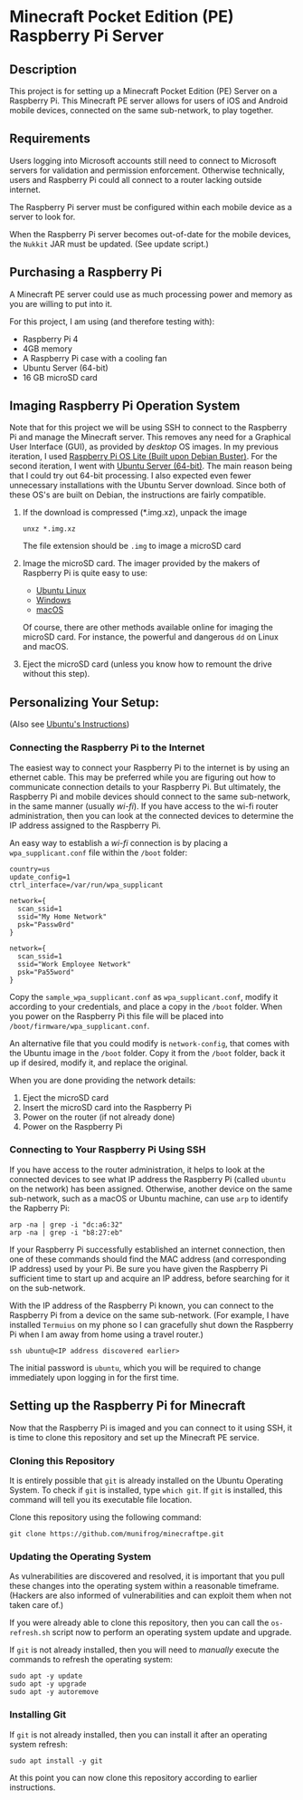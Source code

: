 # Minecraft Pocket Edition (PE) Raspberry Pi Server

## Description
This project is for setting up a Minecraft Pocket Edition (PE) Server on a Raspberry Pi.
This Minecraft PE server allows for users of iOS and Android mobile devices, connected on the same sub-network, to play together.

## Requirements
Users logging into Microsoft accounts still need to connect to Microsoft servers for validation and permission enforcement.
Otherwise technically, users and Raspberry Pi could all connect to a router lacking outside internet.

The Raspberry Pi server must be configured within each mobile device as a server to look for.

When the Raspberry Pi server becomes out-of-date for the mobile devices, the `Nukkit` JAR must be updated.
(See update script.)

## Purchasing a Raspberry Pi
A Minecraft PE server could use as much processing power and memory as you are willing to put into it.

For this project, I am using (and therefore testing with):
  * Raspberry Pi 4
  * 4GB memory
  * A Raspberry Pi case with a cooling fan
  * Ubuntu Server (64-bit)
  * 16 GB microSD card

## Imaging Raspberry Pi Operation System
Note that for this project we will be using SSH to connect to the Raspberry Pi and manage the Minecraft server.
This removes any need for a Graphical User Interface (GUI), as provided by _desktop_ OS images.
In my previous iteration, I used [Raspberry Pi OS Lite (Built upon Debian Buster)](https://www.raspberrypi.org/downloads/raspberry-pi-os/).
For the second iteration, I went with [Ubuntu Server (64-bit)](https://ubuntu.com/download/raspberry-pi).
The main reason being that I could try out 64-bit processing.
I also expected even fewer unnecessary installations with the Ubuntu Server download.
Since both of these OS's are built on Debian, the instructions are fairly compatible.

 1. If the download is compressed (*.img.xz), unpack the image
    ```
    unxz *.img.xz
    ```

    The file extension should be `.img` to image a microSD card
 1. Image the microSD card. The imager provided by the makers of Raspberry Pi is quite easy to use:
    * [Ubuntu Linux](https://downloads.raspberrypi.org/imager/imager_amd64.deb)
    * [Windows](https://downloads.raspberrypi.org/imager/imager.exe)
    * [macOS](https://downloads.raspberrypi.org/imager/imager.dmg)

    Of course, there are other methods available online for imaging the microSD card.
    For instance, the powerful and dangerous `dd` on Linux and macOS.

 1. Eject the microSD card (unless you know how to remount the drive without this step).

## Personalizing Your Setup:
(Also see [Ubuntu's Instructions](https://ubuntu.com/tutorials/how-to-install-ubuntu-on-your-raspberry-pi#1-overview))

### Connecting the Raspberry Pi to the Internet
The easiest way to connect your Raspberry Pi to the internet is by using an ethernet cable.
This may be preferred while you are figuring out how to communicate connection details to your Raspberry Pi.
But ultimately, the Raspberry Pi and mobile devices should connect to the same sub-network, in the same manner (usually _wi-fi_).
If you have access to the wi-fi router administration, then you can look at the connected devices to determine the IP address assigned to the Raspberry Pi.

An easy way to establish a _wi-fi_ connection is by placing a `wpa_supplicant.conf` file within the `/boot` folder:
  ```
  country=us
  update_config=1
  ctrl_interface=/var/run/wpa_supplicant

  network={
    scan_ssid=1
    ssid="My Home Network"
    psk="Passw0rd"
  }

  network={
    scan_ssid=1
    ssid="Work Employee Network"
    psk="Pa55word"
  }
  ```
Copy the `sample_wpa_supplicant.conf` as `wpa_supplicant.conf`, modify it according to your credentials, and place a copy in the `/boot` folder.
When you power on the Raspberry Pi this file will be placed into `/boot/firmware/wpa_supplicant.conf`.

An alternative file that you could modify is `network-config`, that comes with the Ubuntu image in the `/boot` folder.
Copy it from the `/boot` folder, back it up if desired, modify it, and replace the original.

When you are done providing the network details:
 1. Eject the microSD card
 1. Insert the microSD card into the Raspberry Pi
 1. Power on the router (if not already done)
 1. Power on the Raspberry Pi

### Connecting to Your Raspberry Pi Using SSH

If you have access to the router administration, it helps to look at the connected devices to see what IP address the Raspberry Pi (called `ubuntu` on the network) has been assigned.
Otherwise, another device on the same sub-network, such as a macOS or Ubuntu machine, can use `arp` to identify the Rapberry Pi:
  ```
  arp -na | grep -i "dc:a6:32"
  arp -na | grep -i "b8:27:eb"
  ```
If your Raspberry Pi successfully established an internet connection, then one of these commands should find the MAC address (and corresponding IP address) used by your Pi.
Be sure you have given the Raspberry Pi sufficient time to start up and acquire an IP address, before searching for it on the sub-network.

With the IP address of the Raspberry Pi known, you can connect to the Raspberry Pi from a device on the same sub-network.
(For example, I have installed `Termuius` on my phone so I can gracefully shut down the Raspberry Pi when I am away from home using a travel router.)
  ```
  ssh ubuntu@<IP address discovered earlier>
  ```
The initial password is `ubuntu`, which you will be required to change immediately upon logging in for the first time.

## Setting up the Raspberry Pi for Minecraft

Now that the Raspberry Pi is imaged and you can connect to it using SSH, it is time to clone this repository and set up the Minecraft PE service.

### Cloning this Repository

It is entirely possible that `git` is already installed on the Ubuntu Operating System.
To check if `git` is installed, type `which git`.
If `git` is installed, this command will tell you its executable file location.

Clone this repository using the following command:
  ```
  git clone https://github.com/munifrog/minecraftpe.git
  ```

### Updating the Operating System
As vulnerabilities are discovered and resolved, it is important that you pull these changes into the operating system within a reasonable timeframe.
(Hackers are also informed of vulnerabilities and can exploit them when not taken care of.)

If you were already able to clone this repository, then you can call the `os-refresh.sh` script now to perform an operating system update and upgrade.

If `git` is not already installed, then you will need to _manually_ execute the commands to refresh the operating system:
  ```
  sudo apt -y update
  sudo apt -y upgrade
  sudo apt -y autoremove
  ```

### Installing Git
If `git` is not already installed, then you can install it after an operating system refresh:
  ```
  sudo apt install -y git
  ```

At this point you can now clone this repository according to earlier instructions.

